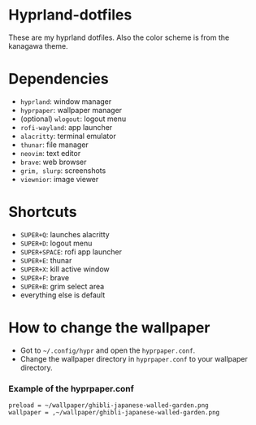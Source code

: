 # Hyprland-dotfiles
These are my hyprland dotfiles.
Also the color scheme is from the kanagawa theme.

# Dependencies
- `hyprland`: window manager
- `hyprpaper`: wallpaper manager
- (optional) `wlogout`: logout menu
- `rofi-wayland`: app launcher
- `alacritty`: terminal emulator
- `thunar`: file manager
- `neovim`: text editor
- `brave`: web browser
- `grim, slurp`: screenshots
- `viewnior`: image viewer

# Shortcuts
- `SUPER+Q`: launches alacritty
- `SUPER+D`: logout menu
- `SUPER+SPACE`: rofi app launcher
- `SUPER+E`: thunar
- `SUPER+X`: kill active window
- `SUPER+F`: brave
- `SUPER+B`: grim select area
- everything else is default

# How to change the wallpaper
- Got to `~/.config/hypr` and open the `hyprpaper.conf`.
- Change the wallpaper directory in `hyprpaper.conf` to your wallpaper directory.

### Example of the hyprpaper.conf
```
preload = ~/wallpaper/ghibli-japanese-walled-garden.png
wallpaper = ,~/wallpaper/ghibli-japanese-walled-garden.png
```
